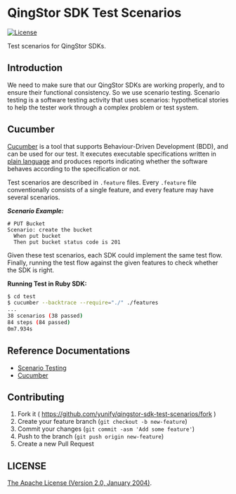 # QingStor SDK Test Scenarios

[![License](http://img.shields.io/badge/license-apache%20v2-blue.svg)](https://github.com/yunify/qingstor-sdk-test-scenarios/blob/master/LICENSE)

Test scenarios for QingStor SDKs.

## Introduction

We need to make sure that our QingStor SDKs are working properly, and to ensure their functional consistency. So we use scenario testing. Scenario testing is a software testing activity that uses scenarios: hypothetical stories to help the tester work through a complex problem or test system.

## Cucumber

[Cucumber](https://github.com/cucumber/cucumber) is a tool that supports Behaviour-Driven Development (BDD), and can be used for our test. It executes executable specifications written in [plain language](https://github.com/cucumber/cucumber/blob/master/docs/gherkin.md) and produces reports indicating whether the software behaves according to the specification or not.

Test scenarios are described in `.feature` files. Every `.feature` file conventionally consists of a single feature, and every feature may have several scenarios.

___Scenario Example:___

``` feature
# PUT Bucket
Scenario: create the bucket
  When put bucket
  Then put bucket status code is 201
```

Given these test scenarios, each SDK could implement the same test flow. Finally, running the test flow against the given features to check whether the SDK is right.

__Running Test in Ruby SDK:__

``` bash
$ cd test
$ cucumber --backtrace --require="./" ./features
...
38 scenarios (38 passed)
84 steps (84 passed)
0m7.934s
```

## Reference Documentations

- [Scenario Testing](https://en.wikipedia.org/wiki/Scenario_testing)
- [Cucumber](https://cucumber.io)

## Contributing

1. Fork it ( https://github.com/yunify/qingstor-sdk-test-scenarios/fork )
2. Create your feature branch (`git checkout -b new-feature`)
3. Commit your changes (`git commit -asm 'Add some feature'`)
4. Push to the branch (`git push origin new-feature`)
5. Create a new Pull Request

## LICENSE

[The Apache License (Version 2.0, January 2004)](http://www.apache.org/licenses/LICENSE-2.0.html).
